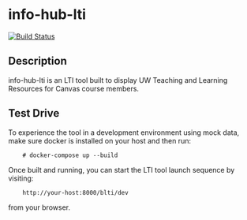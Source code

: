 # info-hub-lti

[![Build Status](https://github.com/uw-it-aca/info-hub-lti/workflows/Build%2C%20Test%20and%20Deploy/badge.svg)](https://github.com/uw-it-aca/info-hub-lti/actions)


## Description
info-hub-lti is an LTI tool built to display
UW Teaching and Learning Resources for Canvas course members.

## Test Drive

To experience the tool in a development environment using mock data,
make sure docker is installed on your host and then run:
```
    # docker-compose up --build
```
Once built and running, you can start the LTI tool launch
sequence by visiting:
```
    http://your-host:8000/blti/dev
```
from your browser.
